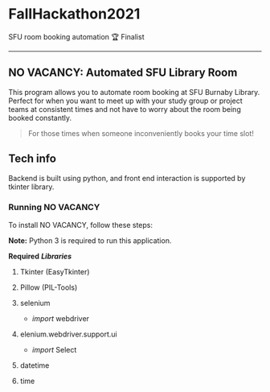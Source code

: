 # FallHackathon2021
SFU room booking automation
🏆 Finalist 

---------------------
**N**O **V**ACANCY: **A**utomated **S****F****U** **L**ibrary **R**oom 
-----------------
This program allows you to automate room booking at SFU Burnaby Library. Perfect for when you want to meet up with your study group or project teams at consistent times and not have to worry about the room being booked constantly. 

> For those times when someone inconveniently books your time slot!

 


## Tech info 

Backend is built using python, and front end interaction is supported by tkinter library.

### Running NO VACANCY
To install NO VACANCY, follow these steps:

**Note:** Python 3 is required to run this application.

**Required** ***Libraries***
1. Tkinter (EasyTkinter) 

2. Pillow (PIL-Tools)
3. selenium 
    - *import* webdriver
4. elenium.webdriver.support.ui
    - *import* Select
6. datetime

7. time
